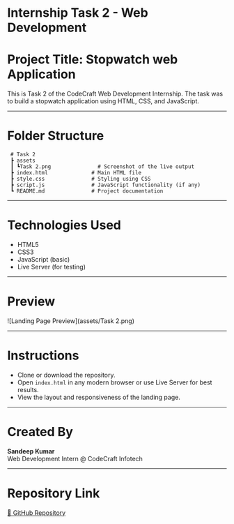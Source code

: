 # Internship Task 2 - Web Development

# Project Title: Stopwatch web Application

This is Task 2 of the CodeCraft Web Development Internship. The task was to build a stopwatch application using HTML, CSS, and JavaScript.

---

# Folder Structure

```
 # Task 2
 ┣ assets
 ┃ ┗Task 2.png               # Screenshot of the live output
 ┣ index.html              # Main HTML file
 ┣ style.css               # Styling using CSS
 ┣ script.js               # JavaScript functionality (if any)
 ┗ README.md               # Project documentation
```

---

# Technologies Used

- HTML5
- CSS3
- JavaScript (basic)
- Live Server (for testing)

---

# Preview

![Landing Page Preview](assets/Task 2.png)

---

# Instructions

- Clone or download the repository.
- Open `index.html` in any modern browser or use Live Server for best results.
- View the layout and responsiveness of the landing page.

---

# Created By

**Sandeep Kumar**  
Web Development Intern @ CodeCraft Infotech

---

# Repository Link

[🔗 GitHub Repository](https://github.com/Sandeep-Kumar16/CODECRAFT_WD_01)
